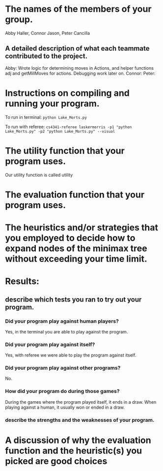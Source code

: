 # The names of the members of your group. 
Abby Haller, Connor Jason, Peter Cancilla

## A detailed description of what each teammate contributed to the project.
Abby: Wrote logic for determining moves in Actions, and helper functions adj and getMillMoves for actions. Debugging work later on.
Connor:
Peter:

# Instructions on compiling and running your program.
To run in terminal:
``` python Lake_Morts.py ```

To run with referee:
``` cs4341-referee laskermorris -p1 "python Lake_Morts.py" -p2 "python Lake_Morts.py" --visual ```

# The utility function that your program uses.
Our utility function is called utility

# The evaluation function that your program uses.

# The heuristics and/or strategies that you employed to decide how to expand nodes of the minimax tree without exceeding your time limit.

# Results: 

## describe which tests you ran to try out your program. 

### Did your program play against human players? 
Yes, in the terminal you are able to play against the program.

### Did your program play against itself? 
Yes, with referee we were able to play the program against itself.

### Did your program play against other programs?
No.

### How did your program do during those games? 
During the games where the program played itself, it ends in a draw.
When playing against a human, it usually won or ended in a draw.

### describe the strengths and the weaknesses of your program.

# A discussion of why the evaluation function and the heuristic(s) you picked are good choices
